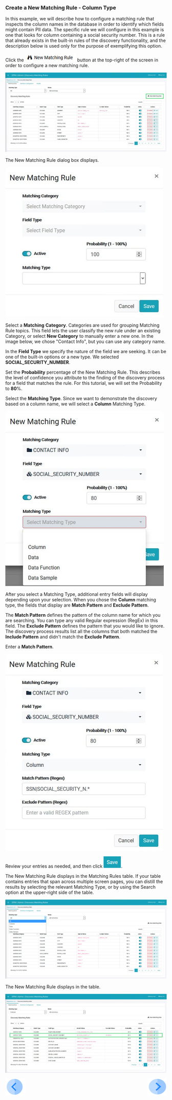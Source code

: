 ### Create a New Matching Rule - Column Type

In this example, we will describe how to configure a matching rule that inspects the column names in the database in order to identify which fields might contain PII data. The specific rule we will configure in this example is one that looks for column containing a social security number. This is a rule that already exists in the built-in rules of the discovery functionality, and the description below is used only for the purpose of exemplifying this option.

Click the ![image](../images/ICON_NewMatchingRule.jpg) button at the top-right of the screen in order to configure a new matching rule. 

![image](../images/07_12_Discovery_RulesTab_Callout.jpg)

The New Matching Rule dialog box displays. 

![image](../images/07_1_Discovery_NewMatchingRule.jpg)

Select a **Matching** **Category**. Categories are used for grouping Matching Rule topics. This field lets the user classify the new rule under an existing Category, or select **New Category** to manually enter a new one. In the image below, we chose "Contact Info", but you can use any category name.

In the **Field Type** we specify the nature of the field we are seeking. It can be one of the built-in options or a new type. We selected **SOCIAL_SECURITY_NUMBER**. 

Set the **Probability** percentage of the New Matching Rule. This describes the level of confidence you attribute to the finding of the discovery process for a field that matches the rule. For this tutorial, we will set the Probability to **80**%. 

Select the **Matching Type**. Since we want to demonstrate the discovery based on a column name, we will select a **Column** Matching Type. 

![image](../images/07_7_Discovery_NewMatchingRule5.jpg)

After you select a Matching Type, additional entry fields will display depending upon your selection. When you chose the **Column** matching type, the fields that display are  **Match Pattern** and **Exclude Pattern**.

The **Match Pattern** defines the pattern of the column name for which you are searching. You can type any valid Regular expression (RegEx) in this field. 
The **Exclude Pattern** defines the pattern that you would like to ignore. 
The discovery process results list all the columns that both matched the **Include Pattern** and didn't match the **Exclude Pattern**.

Enter a **Match Pattern**.

![image](../images/07_9_Discovery_NewMatchingRule7.jpg)

Review your entries as needed, and then click ![image](../images/08_ICON_Save.jpg).

The New Matching Rule displays in the Matching Rules table. If your table contains entries that span across multiple screen pages, you can distill the results by selecting the relevant Matching Type, or by using the Search option at the upper-right side of the table.

![image](../images/07_2_Discovery_NewMatchingRule10.jpg)

The New Matching Rule displays in the table.

![image](../images/07_3_Discovery_NewMatchingRule11_Callout.jpg)



[![Previous](../images/Previous.png)]( 03_03_01_Discovery_NewMatchingRule_Landing.md)[<img align="right" width="60" height="54" src="../images/Next.png">](03_03_03_Discovery_NewMatchingRule_Data.md)
